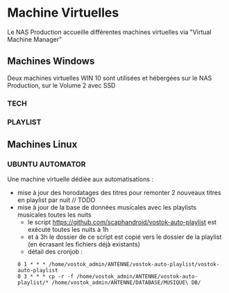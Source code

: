 # Machine Virtuelles

Le NAS Production accueille différentes machines virtuelles via "Virtual Machine Manager"

## Machines Windows

Deux machines virtuelles WIN 10 sont utilisées et hébergées sur le NAS Production, sur le Volume 2 avec SSD

### TECH
### PLAYLIST

## Machines Linux

### UBUNTU AUTOMATOR 

Une machine virtuelle dédiée aux automatisations : 

- mise à jour des horodatages des titres pour remonter 2 nouveaux titres en playlist par nuit // TODO
- mise à jour de la base de données musicales avec les playlists musicales toutes les nuits
    - le script https://github.com/scaphandroid/vostok-auto-playlist est exécuté toutes les nuits à 1h
    - et à 3h le dossier de ce script est copié vers le dossier de la playlist (en écrasant les fichiers déjà existants)
    - détail des cronjob : 
    ```
    0 1 * * * /home/vostok_admin/ANTENNE/vostok-auto-playlist/vostok-auto-playlist
    0 3 * * * cp -r -f /home/vostok_admin/ANTENNE/vostok-auto-playlist/* /home/vostok_admin/ANTENNE/DATABASE/MUSIQUE\ DB/
    ```

